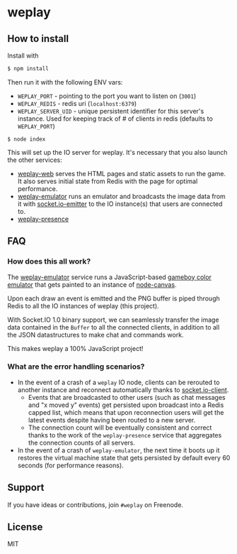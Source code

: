
# weplay

## How to install

Install with

```bash
$ npm install
```

Then run it with the following ENV vars:

- `WEPLAY_PORT` - pointing to the port you want to listen on (`3001`)
- `WEPLAY_REDIS` - redis uri (`localhost:6379`)
- `WEPLAY_SERVER_UID` - unique persistent identifier for this server's
  instance. Used for keeping track of # of clients in redis
  (defaults to `WEPLAY_PORT`)

```
$ node index
```

This will set up the IO server for weplay. It's necessary that you also
launch the other services:

- [weplay-web](https://github.com/guille/weplay-web) serves the HTML
  pages and static assets to run the game. It also serves initial state
  from Redis with the page for optimal performance.
- [weplay-emulator](https://github.com/guille/weplay-emulator) runs an
  emulator and broadcasts the image data from it with
  [socket.io-emitter](https://github.com/learnboost/socket.io-emitter) to
  the IO instance(s) that users are connected to.
- [weplay-presence](https://github.com/guille/weplay-presence) 

## FAQ

### How does this all work?

The [weplay-emulator](https://github.com/guille/weplay-emulator) service
runs a JavaScript-based
[gameboy color emulator](http://github.com/guille/gameboy)
that gets painted to an instance of
[node-canvas](http://github.com/learnboost/node-canvas).

Upon each draw an event is emitted and the PNG buffer is piped through
Redis to all the IO instances of weplay (this project).

With Socket.IO 1.0 binary support, we can seamlessly transfer the image
data contained in the `Buffer` to all the connected clients, in addition
to all the JSON datastructures to make chat and commands work.

This makes weplay a 100% JavaScript project!

### What are the error handling scenarios?

- In the event of a crash of a `weplay` IO node, clients can be rerouted
  to another instance and reconnect automatically thanks to 
  [socket.io-client](https://github.com/learnboost/socket.io-client).
  - Events that are broadcasted to other users (such as chat messages and
  "x moved y" events) get persisted  upon broadcast
  into a Redis capped list, which means that upon reconnection users will
  get the latest events despite having been routed to a new server.
  - The connection count will be eventually consistent and correct thanks
  to the work of the `weplay-presence` service that aggregates the
  connection counts of all servers.
- In the event of a crash of `weplay-emulator`, the next time it boots up
  it restores the virtual machine state that gets persisted by default
  every 60 seconds (for performance reasons).

## Support

If you have ideas or contributions, join `#weplay` on Freenode.

## License

MIT
